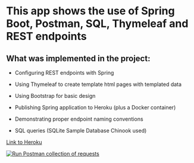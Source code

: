 # This app shows the use of Spring Boot, Postman, SQL, Thymeleaf and REST endpoints

## What was implemented in the project:

* Configuring REST endpoints with Spring

* Using Thymeleaf to create template html pages with templated data

* Using Bootstrap for basic design

* Publishing Spring application to Heroku (plus a Docker container)

* Demonstrating proper endpoint naming conventions

* SQL queries (SQLite Sample Database Chinook used)

[Link to Heroku](https://fake-itunes-thymeleaf.herokuapp.com/)

[![Run Postman collection of requests](https://run.pstmn.io/button.svg)](https://app.getpostman.com/run-collection/e6c71906d6a4549f5ee6)


 